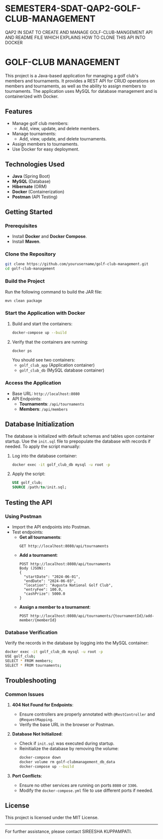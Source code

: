 # SEMESTER4-SDAT-QAP2-GOLF-CLUB-MANAGEMENT
QAP2 IN SDAT TO CREATE AND MANAGE GOLF-CLUB-MANGEMENT API AND README FILE WHICH EXPLAINS HOW TO CLONE THIS API INTO DOCKER
# GOLF-CLUB MANAGEMENT

This project is a Java-based application for managing a golf club's members and tournaments. It provides a REST API for CRUD operations on members and tournaments, as well as the ability to assign members to tournaments. The application uses MySQL for database management and is containerized with Docker.

## Features

- Manage golf club members:
    - Add, view, update, and delete members.
- Manage tournaments:
    - Add, view, update, and delete tournaments.
- Assign members to tournaments.
- Use Docker for easy deployment.

## Technologies Used

- **Java** (Spring Boot)
- **MySQL** (Database)
- **Hibernate** (ORM)
- **Docker** (Containerization)
- **Postman** (API Testing)

## Getting Started

### Prerequisites

- Install **Docker** and **Docker Compose**.
- Install **Maven**.

### Clone the Repository

```bash
git clone https://github.com/yourusername/golf-club-management.git
cd golf-club-management
```

### Build the Project

Run the following command to build the JAR file:

```bash
mvn clean package
```

### Start the Application with Docker

1. Build and start the containers:
   ```bash
   docker-compose up --build
   ```
2. Verify that the containers are running:
   ```bash
   docker ps
   ```
   You should see two containers:
    - `golf_club_app` (Application container)
    - `golf_club_db` (MySQL database container)

### Access the Application

- Base URL: `http://localhost:8080`
- API Endpoints:
    - **Tournaments**: `/api/tournaments`
    - **Members**: `/api/members`

## Database Initialization

The database is initialized with default schemas and tables upon container startup. Use the `init.sql` file to prepopulate the database with records if needed. To apply the script manually:

1. Log into the database container:
   ```bash
   docker exec -it golf_club_db mysql -u root -p
   ```
2. Apply the script:
   ```sql
   USE golf_club;
   SOURCE /path/to/init.sql;
   ```

## Testing the API

### Using Postman

- Import the API endpoints into Postman.
- Test endpoints:
    - **Get all tournaments**:
      ```
      GET http://localhost:8080/api/tournaments
      ```
    - **Add a tournament**:
      ```
      POST http://localhost:8080/api/tournaments
      Body (JSON):
      {
        "startDate": "2024-06-01",
        "endDate": "2024-06-03",
        "location": "Augusta National Golf Club",
        "entryFee": 100.0,
        "cashPrize": 5000.0
      }
      ```
    - **Assign a member to a tournament**:
      ```
      POST http://localhost:8080/api/tournaments/{tournamentId}/add-member/{memberId}
      ```

### Database Verification

Verify the records in the database by logging into the MySQL container:

```bash
docker exec -it golf_club_db mysql -u root -p
USE golf_club;
SELECT * FROM members;
SELECT * FROM tournaments;
```

## Troubleshooting

### Common Issues

1. **404 Not Found for Endpoints**:

    - Ensure controllers are properly annotated with `@RestController` and `@RequestMapping`.
    - Verify the base URL in the browser or Postman.

2. **Database Not Initialized**:

    - Check if `init.sql` was executed during startup.
    - Reinitialize the database by removing the volume:
      ```bash
      docker-compose down
      docker volume rm golf-clubmanagement_db_data
      docker-compose up --build
      ```

3. **Port Conflicts**:

    - Ensure no other services are running on ports `8080` or `3306`.
    - Modify the `docker-compose.yml` file to use different ports if needed.

## License

This project is licensed under the MIT License.

---

For further assistance, please contact SIREESHA KUPPAMPATI.

